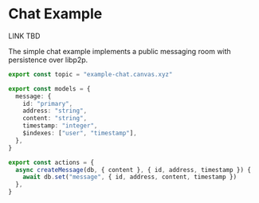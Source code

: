 # Chat Example

LINK TBD

The simple chat example implements a public messaging room
with persistence over libp2p.

```ts
export const topic = "example-chat.canvas.xyz"

export const models = {
  message: {
    id: "primary",
    address: "string",
    content: "string",
    timestamp: "integer",
    $indexes: ["user", "timestamp"],
  },
}

export const actions = {
  async createMessage(db, { content }, { id, address, timestamp }) {
    await db.set("message", { id, address, content, timestamp })
  },
}
```
